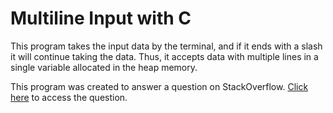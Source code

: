 # Multiline Input with C

This program takes the input data by the terminal, and if it ends with a slash it will continue taking the data. Thus, it accepts data with multiple lines in a single variable allocated in the heap memory.

This program was created to answer a question on StackOverflow. [Click here](https://stackoverflow.com/questions/69328921/get-user-command-in-c-in-multiple-lines) to access the question.